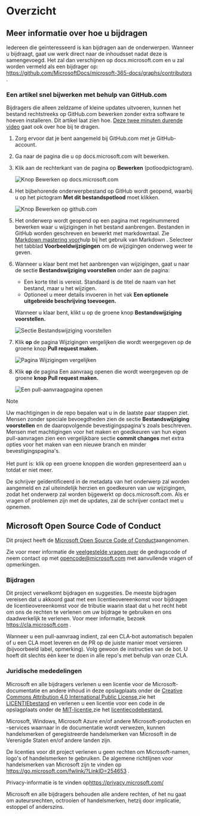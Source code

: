 # <a name="overview"></a>Overzicht

## <a name="learn-how-to-contribute"></a>Meer informatie over hoe u bijdragen

Iedereen die geïnteresseerd is kan bijdragen aan de onderwerpen. Wanneer u bijdraagt, gaat uw werk direct naar de inhoudsset nadat deze is samengevoegd. Het zal dan verschijnen op docs.microsoft.com en u zal worden vermeld als een bijdrager op: <https://github.com/MicrosoftDocs/microsoft-365-docs/graphs/contributors> .

### <a name="quickly-update-an-article-using-githubcom"></a>Een artikel snel bijwerken met behulp van GitHub.com

Bijdragers die alleen zeldzame of kleine updates uitvoeren, kunnen het bestand rechtstreeks op GitHub.com bewerken zonder extra software te hoeven installeren. Dit artikel laat zien hoe. [Deze twee minuten durende video](https://www.microsoft.com/videoplayer/embed/RE1XQTG) gaat ook over hoe bij te dragen.

1. Zorg ervoor dat je bent aangemeld bij GitHub.com met je GitHub-account.
2. Ga naar de pagina die u op docs.microsoft.com wilt bewerken.
3. Klik aan de rechterkant van de pagina op **Bewerken** (potloodpictogram).

   ![Knop Bewerken op docs.microsoft.com](microsoft-365/media/quick-update-edit.png)

4. Het bijbehorende onderwerpbestand op GitHub wordt geopend, waarbij u op het pictogram **Met dit bestandspotlood** moet klikken.

   ![Knop Bewerken op github.com](microsoft-365/media/quick-update-github.png)

5. Het onderwerp wordt geopend op een pagina met regelnummered bewerken waar u wijzigingen in het bestand aanbrengen. Bestanden in GitHub worden geschreven en bewerkt met markdowntaal. Zie [Markdown mastering voor](https://guides.github.com/features/mastering-markdown/)hulp bij het gebruik van Markdown . Selecteer het tabblad **Voorbeeldwijzigingen** om de wijzigingen onderweg weer te geven.

6. Wanneer u klaar bent met het aanbrengen van wijzigingen, gaat u naar de sectie **Bestandswijziging voorstellen** onder aan de pagina:

   - Een korte titel is vereist. Standaard is de titel de naam van het bestand, maar u het wijzigen.
   - Optioneel u meer details invoeren in het vak **Een optionele uitgebreide beschrijving toevoegen.**

   Wanneer u klaar bent, klikt u op de groene knop **Bestandswijziging voorstellen.**

   ![Sectie Bestandswijziging voorstellen](microsoft-365/media/propose-file-change.png)

7. Klik **op** de pagina Wijzigingen vergelijken die wordt weergegeven op de groene knop **Pull request maken.**

   ![Pagina Wijzigingen vergelijken](microsoft-365/media/comparing-changes-page.png)

8. Klik **op** de pagina Een aanvraag openen die wordt weergegeven op de groene **knop Pull request maken.**

   ![Een pull-aanvraagpagina openen](microsoft-365/media/open-a-pull-request-page.png)

> [!NOTE]
> Uw machtigingen in de repo bepalen wat u in de laatste paar stappen ziet. Mensen zonder speciale bevoegdheden zien de sectie **Bestandswijziging voorstellen** en de daaropvolgende bevestigingspagina's zoals beschreven. Mensen met machtigingen voor het maken en goedkeuren van hun eigen pull-aanvragen zien een vergelijkbare sectie **commit changes** met extra opties voor het maken van een nieuwe branch en minder bevestigingspagina's.<br/><br/>Het punt is: klik op een groene knoppen die worden gepresenteerd aan u totdat er niet meer.

De schrijver geïdentificeerd in de metadata van het onderwerp zal worden aangemeld en zal uiteindelijk herzien en goedkeuren van uw wijzigingen, zodat het onderwerp zal worden bijgewerkt op docs.microsoft.com. Als er vragen of problemen zijn met de updates, zal de schrijver contact met u opnemen.

## <a name="microsoft-open-source-code-of-conduct"></a>Microsoft Open Source Code of Conduct

Dit project heeft de [Microsoft Open Source Code of Conduct](https://opensource.microsoft.com/codeofconduct/)aangenomen.

Zie voor meer informatie de [veelgestelde vragen over](https://opensource.microsoft.com/codeofconduct/faq/) de gedragscode of neem contact op met [opencode@microsoft.com](mailto:opencode@microsoft.com) met aanvullende vragen of opmerkingen.

### <a name="contributing"></a>Bijdragen

Dit project verwelkomt bijdragen en suggesties.  De meeste bijdragen vereisen dat u akkoord gaat met een licentieovereenkomst voor bijdragen de licentieovereenkomst voor de tributie waarin staat dat u het recht hebt om ons de rechten te verlenen om uw bijdrage te gebruiken en ons daadwerkelijk te verlenen. Voor meer informatie, bezoek <https://cla.microsoft.com> .

Wanneer u een pull-aanvraag indient, zal een CLA-bot automatisch bepalen of u een CLA moet leveren en de PR op de juiste manier moet versieren (bijvoorbeeld label, opmerking). Volg gewoon de instructies van de bot. U hoeft dit slechts één keer te doen in alle repo's met behulp van onze CLA.

### <a name="legal-notices"></a>Juridische mededelingen

Microsoft en alle bijdragers verlenen u een licentie voor de Microsoft-documentatie en andere inhoud in deze opslagplaats onder de [Creative Commons Attribution 4.0 International Public License,](https://creativecommons.org/licenses/by/4.0/legalcode)zie het [LICENTIEbestand](LICENSE) en verlenen u een licentie voor een code in de opslagplaats onder de [MIT-licentie,](https://opensource.org/licenses/MIT)zie het [licentiecodebestand.](LICENSE-CODE)

Microsoft, Windows, Microsoft Azure en/of andere Microsoft-producten en -services waarnaar in de documentatie wordt verwezen, kunnen handelsmerken of geregistreerde handelsmerken van Microsoft in de Verenigde Staten en/of andere landen zijn.

De licenties voor dit project verlenen u geen rechten om Microsoft-namen, logo's of handelsmerken te gebruiken. De algemene richtlijnen voor handelsmerken van Microsoft zijn te vinden op <https://go.microsoft.com/fwlink/?LinkID=254653> .

Privacy-informatie is te vinden op<https://privacy.microsoft.com/>

Microsoft en alle bijdragers behouden alle andere rechten, of het nu gaat om auteursrechten, octrooien of handelsmerken, hetzij door implicatie, estoppel of anderszins.
